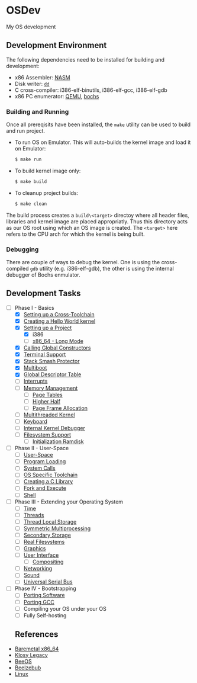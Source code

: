 # OSDev

My OS development 

## Development Environment

The following dependencies need to be installed for building and development:

- x86 Assembler: [NASM](https://www.nasm.us/)
- Disk writer: [`dd`](https://en.wikipedia.org/wiki/Dd_(Unix))
- C cross-compiler: i386-elf-binutils, i386-elf-gcc, i386-elf-gdb
- x86 PC enumerator: [QEMU](https://www.qemu.org/docs/master/qemu-doc.html#QEMU-PC-System-emulator), [bochs](http://bochs.sourceforge.net/)

### Building and Running

Once all prereqisits have been installed, the `make` utility can be used to build and run project.

- To run OS on Emulator. This will auto-builds the kernel image and load it on Emulator:
  ```bash
  $ make run
  ```
- To build kernel image only:
  ```bash
  $ make build
  ```
- To cleanup project builds:
  ```bash
  $ make clean
  ```

The build process creates a `build\<target>` directoy where all header files, libraries and kernel image are placed appropriatly. Thus this directory acts as our OS root using which an OS image is created. The `<target>` here refers to the CPU arch for which the kernel is being built. 

### Debugging

There are couple of ways to debug the kernel. One is using the cross-compiled `gdb` utility (e.g. i386-elf-gdb), the other is using the internal debugger of Bochs enmulator.

## Development Tasks

- [ ] Phase I - Basics
  - [x] [Setting up a Cross-Toolchain](https://wiki.osdev.org/GCC_Cross_Compiler)
  - [x] [Creating a Hello World kernel](https://wiki.osdev.org/Bare_Bones)
  - [x] [Setting up a Project](https://wiki.osdev.org/Meaty_Skeleton)
    - [x] i386
    - [ ] [x86_64 - Long Mode](https://wiki.osdev.org/Long_Mode)
  - [x] [Calling Global Constructors](https://wiki.osdev.org/Calling_Global_Constructors)
  - [x] [Terminal Support](https://wiki.osdev.org/index.php?title=Printf&action=edit&redlink=1)
  - [x] [Stack Smash Protector](https://wiki.osdev.org/Stack_Smashing_Protector)
  - [x] [Multiboot](https://wiki.osdev.org/Multiboot)
  - [x] [Global Descriptor Table](https://wiki.osdev.org/Global_Descriptor_Table)
  - [ ] [Interrupts](https://wiki.osdev.org/Interrupts)
  - [ ] [Memory Management](https://wiki.osdev.org/Memory_Management)
    - [ ] [Page Tables](https://wiki.osdev.org/Setting_Up_Paging)
    - [ ] [Higher Half](https://wiki.osdev.org/Higher_Half_x86_Bare_Bones)
    - [ ] [Page Frame Allocation](https://wiki.osdev.org/Page_Frame_Allocation)
  - [ ] [Multithreaded Kernel](https://wiki.osdev.org/index.php?title=Multithreaded_Kernel&action=edit&redlink=1)
  - [ ] [Keyboard](https://wiki.osdev.org/Keyboard)
  - [ ] [Internal Kernel Debugger](https://wiki.osdev.org/index.php?title=Internal_Kernel_Debugger&action=edit&redlink=1)
  - [ ] [Filesystem Support](https://wiki.osdev.org/Filesystem)
    - [ ] [Initialization Ramdisk](https://wiki.osdev.org/Initrd)
- [ ] Phase II - User-Space
  - [ ] [User-Space](https://wiki.osdev.org/index.php?title=User-Space&action=edit&redlink=1)
  - [ ] [Program Loading](https://wiki.osdev.org/index.php?title=Program_Loading&action=edit&redlink=1)
  - [ ] [System Calls](https://wiki.osdev.org/System_Calls)
  - [ ] [OS Specific Toolchain](https://wiki.osdev.org/OS_Specific_Toolchain)
  - [ ] [Creating a C Library](https://wiki.osdev.org/Creating_a_C_Library)
  - [ ] [Fork and Execute](https://wiki.osdev.org/index.php?title=Fork&action=edit&redlink=1)
  - [ ] [Shell](https://wiki.osdev.org/Shell)
- [ ] Phase III - Extending your Operating System
  - [ ] [Time](https://wiki.osdev.org/Time)
  - [ ] [Threads](https://wiki.osdev.org/Thread)
  - [ ] [Thread Local Storage](https://wiki.osdev.org/Thread_Local_Storage)
  - [ ] [Symmetric Multiprocessing](https://wiki.osdev.org/SMP)
  - [ ] [Secondary Storage](https://wiki.osdev.org/index.php?title=Secondary&action=edit&redlink=1)
  - [ ] [Real Filesystems](https://wiki.osdev.org/File_Systems)
  - [ ] [Graphics](https://wiki.osdev.org/How_do_I_set_a_graphics_mode)
  - [ ] [User Interface](https://wiki.osdev.org/User_Interface)
    - [ ] [Compositing](https://wiki.osdev.org/Compositing)
  - [ ] [Networking](https://wiki.osdev.org/Networking)
  - [ ] [Sound](https://wiki.osdev.org/Sound)
  - [ ] [Universal Serial Bus](https://wiki.osdev.org/USB)
- [ ] Phase IV - Bootstrapping
  - [ ] [Porting Software](https://wiki.osdev.org/Cross-Porting_Software)
  - [ ] [Porting GCC](https://wiki.osdev.org/Porting_GCC_to_your_OS)
  - [ ] Compiling your OS under your OS
  - [ ] Fully Self-hosting
  
  ## References

- [Baremetal x86_64](https://github.com/winksaville/baremetal-x86_64)
- [Klosy Legacy](https://github.com/kodo-pp/klosy-legacy)
- [BeeOS](https://github.com/davxy/beeos)
- [Beelzebub](https://github.com/vercas/Beelzebub)
- [Linux](https://github.com/torvalds/linux)
